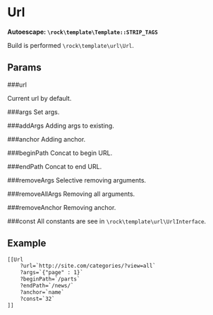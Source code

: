 Url
====================
**Autoescape: `\rock\template\Template::STRIP_TAGS`**

Build is performed `\rock\template\url\Url`.

Params
--------------------

###url

Current url by default.

###args
Set args.

###addArgs
Adding args to existing.

###anchor
Adding anchor.

###beginPath
Concat to begin URL.

###endPath
Concat to end URL.

###removeArgs
Selective removing arguments.

###removeAllArgs
Removing all arguments.

###removeAnchor
Removing anchor.

###const
All constants are see in `\rock\template\url\UrlInterface`.

Example
--------------------

```html
[[Url
    ?url=`http://site.com/categories/?view=all`
    ?args=`{"page" : 1}`
    ?beginPath=`/parts`
    ?endPath=`/news/`
    ?anchor=`name`
    ?const=`32`
]]
 ```